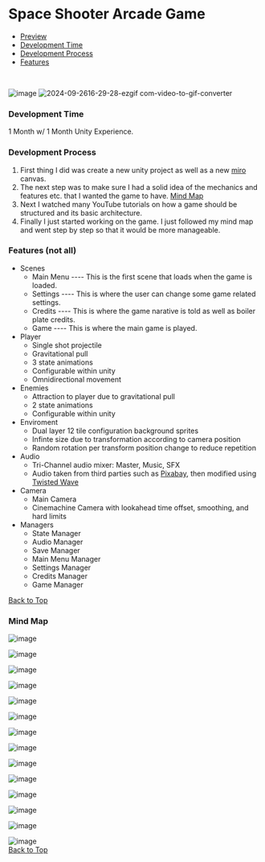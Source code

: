 <a name="top"></a>
# Space Shooter Arcade Game
* [Preview](#preview)
* [Development Time](#development-time)
* [Development Process](#development-process)
* [Features](#features)

<br>

![image](https://github.com/user-attachments/assets/a2c50c3e-732b-493f-a0fe-e3b658034845)
<a name="preview"></a>
![2024-09-2616-29-28-ezgif com-video-to-gif-converter](https://github.com/user-attachments/assets/f60a6eaa-b5d4-47da-a4cb-b0ec7e1b09e7)



<a name="development-time"></a>
### Development Time
1 Month w/ 1 Month Unity Experience.



<a name="evelopment-process"></a>
### Development Process
1. First thing I did was create a new unity project as well as a new <a href="https://miro.com/">miro</a> canvas.
2. The next step was to make sure I had a solid idea of the mechanics and features etc. that I wanted the game to have. [Mind Map](#mind-map)
3. Next I watched many YouTube tutorials on how a game should be structured and its basic architecture.
4. Finally I just started working on the game. I just followed my mind map and went step by step so that it would be more manageable.



   
<a name="features"></a>
### Features (not all)
* Scenes
  * Main Menu   ----   This is the first scene that loads when the game is loaded.
  * Settings    ----   This is where the user can change some game related settings.
  * Credits     ----   This is where the game narative is told as well as boiler plate credits.
  * Game        ----   This is where the main game is played.
* Player
  * Single shot projectile
  * Gravitational pull
  * 3 state animations
  * Configurable within unity
  * Omnidirectional movement
* Enemies
  * Attraction to player due to gravitational pull
  * 2 state animations
  * Configurable within unity
* Enviroment
  * Dual layer 12 tile configuration background sprites
  * Infinte size due to transformation according to camera position
  * Random rotation per transform position change to reduce repetition
* Audio
  * Tri-Channel audio mixer: Master, Music, SFX
  * Audio taken from third parties such as <a href="https://pixabay.com/">Pixabay</a>, then modified using <a href="https://twistedwave.com/online">Twisted Wave</a>
* Camera
  * Main Camera
  * Cinemachine Camera with lookahead time offset, smoothing, and hard limits
* Managers
  * State Manager
  * Audio Manager
  * Save Manager
  * Main Menu Manager
  * Settings Manager
  * Credits Manager
  * Game Manager

[Back to Top](#top)


<a name="mind-map"><h3>Mind Map</h3></a>
![image](https://github.com/user-attachments/assets/4dc5c605-2bfe-4ca9-b800-1303ad41c1da)

![image](https://github.com/user-attachments/assets/29e5ea8a-1073-4595-b226-f11a32a69651)

![image](https://github.com/user-attachments/assets/c55f96b4-ca4e-4f6e-b757-f9278e8cb76e)

![image](https://github.com/user-attachments/assets/07a9f6ce-6883-4ee6-8a86-ff94dba2c6d6)

![image](https://github.com/user-attachments/assets/e0d9d1c3-8d82-43d8-a22e-6c45c60f6156)

![image](https://github.com/user-attachments/assets/6238662d-ee68-4cfe-ad7a-0e8a1eda0064)

![image](https://github.com/user-attachments/assets/0645507f-ce67-4c4e-9026-e11a834b1ca5)

![image](https://github.com/user-attachments/assets/c4350198-8373-4e03-a937-d26442e6187d)

![image](https://github.com/user-attachments/assets/5a907b61-cbe0-4e32-8a56-75b1f4a1f50b)

![image](https://github.com/user-attachments/assets/dbdffc0b-ed80-4563-a77b-dfd1a6dfddd8)

![image](https://github.com/user-attachments/assets/dedbca56-ada3-40f6-b923-2050ae0eecdb)

![image](https://github.com/user-attachments/assets/cc11b76c-f9cb-45e5-bd4e-1f55c3c1499c)

![image](https://github.com/user-attachments/assets/e262f27f-8bcc-4f56-9bc3-241eca5abd74)

![image](https://github.com/user-attachments/assets/44152587-9523-40b9-82d2-b9c3af4dd68d)
<br>
[Back to Top](#top)

